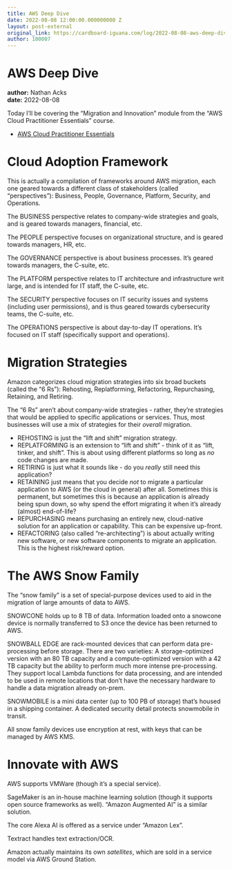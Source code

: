 ```yaml
---
title: AWS Deep Dive
date: 2022-08-08 12:00:00.000000000 Z
layout: post-external
original_link: https://cardboard-iguana.com/log/2022-08-08-aws-deep-dive.html
author: 100007
---
```


# AWS Deep Dive

**author:** Nathan Acks  
**date:** 2022-08-08

Today I’ll be covering the “Migration and Innovation” module from the “AWS Cloud Practitioner Essentials” course.

- [AWS Cloud Practitioner Essentials](https://www.aws.training/learningobject/curriculum?id=27076)

# Cloud Adoption Framework

This is actually a compilation of frameworks around AWS migration, each one geared towards a different class of stakeholders (called “perspectives”): Business, People, Governance, Platform, Security, and Operations.

The BUSINESS perspective relates to company-wide strategies and goals, and is geared towards managers, financial, etc.

The PEOPLE perspective focuses on organizational structure, and is geared towards managers, HR, etc.

The GOVERNANCE perspective is about business processes. It’s geared towards managers, the C-suite, etc.

The PLATFORM perspective relates to IT architecture and infrastructure writ large, and is intended for IT staff, the C-suite, etc.

The SECURITY perspective focuses on IT security issues and systems (including user permissions), and is thus geared towards cybersecurity teams, the C-suite, etc.

The OPERATIONS perspective is about day-to-day IT operations. It’s focused on IT staff (specifically support and operations).

# Migration Strategies

Amazon categorizes cloud migration strategies into six broad buckets (called the “6 Rs”): Rehosting, Replatforming, Refactoring, Repurchasing, Retaining, and Retiring.

The “6 Rs” aren’t about company-wide strategies - rather, they’re strategies that would be applied to specific applications or services. Thus, most businesses will use a mix of strategies for their _overall_ migration.

- REHOSTING is just the “lift and shift” migration strategy.
- REPLATFORMING is an extension to “lift and shift” - think of it as “lift, tinker, and shift”. This is about using different platforms so long as _no_ code changes are made.
- RETIRING is just what it sounds like - do you _really_ still need this application?
- RETAINING just means that you decide _not_ to migrate a particular application to AWS (or the cloud in general) after all. Sometimes this is permanent, but sometimes this is because an application is already being spun down, so why spend the effort migrating it when it’s already (almost) end-of-life?
- REPURCHASING means purchasing an entirely new, cloud-native solution for an application or capability. This can be expensive up-front.
- REFACTORING (also called “re-architecting”) is about actually writing new software, or new software components to migrate an application. This is the highest risk/reward option.

# The AWS Snow Family

The “snow family” is a set of special-purpose devices used to aid in the migration of large amounts of data to AWS.

SNOWCONE holds up to 8 TB of data. Information loaded onto a snowcone device is normally transferred to S3 once the device has been returned to AWS.

SNOWBALL EDGE are rack-mounted devices that can perform data pre-processing before storage. There are two varieties: A storage-optimized version with an 80 TB capacity and a compute-optimized version with a 42 TB capacity but the ability to perform much more intense pre-processing. They support local Lambda functions for data processing, and are intended to be used in remote locations that don’t have the necessary hardware to handle a data migration already on-prem.

SNOWMOBILE is a mini data center (up to 100 PB of storage) that’s housed in a shipping container. A dedicated security detail protects snowmobile in transit.

All snow family devices use encryption at rest, with keys that can be managed by AWS KMS.

# Innovate with AWS

AWS supports VMWare (though it’s a special service).

SageMaker is an in-house machine learning solution (though it supports open source frameworks as well). “Amazon Augmented AI” is a similar solution.

The core Alexa AI is offered as a service under “Amazon Lex”.

Textract handles text extraction/OCR.

Amazon actually maintains its own _satellites_, which are sold in a service model via AWS Ground Station.

